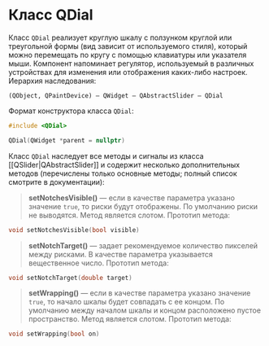 # Класс QDial

Класс `QDial` реализует круглую шкалу с ползунком круглой или треугольной формы (вид зависит от используемого стиля), который можно перемещать по кругу с помощью клавиатуры или указателя мыши. Компонент напоминает регулятор, используемый в различных устройствах для изменения или отображения каких-либо настроек. Иерархия наследования:
```
(QObject, QPaintDevice) — QWidget — QAbstractSlider — QDial
```

Формат конструктора класса `QDial`:
```c++
#include <QDial>

QDial(QWidget *parent = nullptr)
```

Класс `QDial` наследует все методы и сигналы из класса [[QSlider|QAbstractSlider]] и содержит несколько дополнительных методов (перечислены только основные методы; полный список смотрите в документации):

> **setNotchesVisible()** — если в качестве параметра указано значение `true`, то риски будут отображены. По умолчанию риски не выводятся. Метод является слотом. Прототип метода:
```c++
void setNotchesVisible(bool visible)
```

> **setNotchTarget()** — задает рекомендуемое количество пикселей между рисками. В качестве параметра указывается вещественное число. Прототип метода:
```c++
void setNotchTarget(double target)
```

> **setWrapping()** — если в качестве параметра указано значение `true`, то начало шкалы будет совпадать с ее концом. По умолчанию между началом шкалы и концом расположено пустое пространство. Метод является слотом. Прототип метода:
```c++
void setWrapping(bool on)
```








